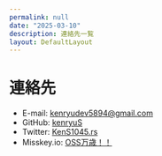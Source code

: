 ```yaml
---
permalink: null
date: "2025-03-10"
description: 連絡先一覧
layout: DefaultLayout
---
```


# 連絡先

* E-mail: [kenryudev5894@gmail.com](mailto:kenryudev5894@gmail.com)
* GitHub: [kenryuS](https://github.com/kenryuS)
* Twitter: [KenS1045.rs](https://x.com/KenS1045)
* Misskey.io: [OSS万歳！！](https://misskey.io/@oss_banzai)
